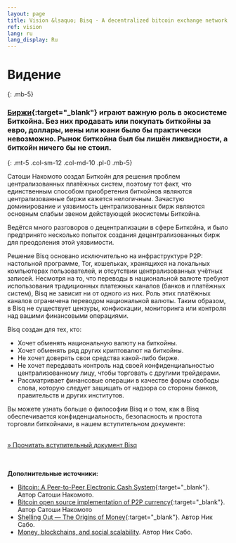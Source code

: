 ```yaml
---
layout: page
title: Vision &lsaquo; Bisq - A decentralized bitcoin exchange network
ref: vision
lang: ru
lang_display: Ru
---
```

# Видение
{: .mb-5}

### [Биржи](https://en.wikipedia.org/wiki/Bitcoin_exchange#List_of_Bitcoin_Exchanges){:target="_blank"} играют важную роль в экосистеме Биткойна. Без них продавать или покупать биткойны за евро, доллары, иены или юани было бы практически невозможно. Рынок биткойна был бы лишён ликвидности, а биткойн ничего бы не стоил.
{: .mt-5 .col-sm-12 .col-md-10 .pl-0 .mb-5}



<div class="row mb-sm-4 mb-md-0 col-sm-12 col-md-8">

<p>Сатоши Накомото создал Биткойн для решения проблем централизованных платёжных систем, поэтому тот факт, что единственным способом приобретения биткойнов являются централизованные биржи кажется нелогичным. Зачастую доминирование и уязвимость централизованных бирж являются основным слабым звеном действующей экосистемы Биткойна.</p>

<p>Ведётся много разговоров о децентрализации в сфере Биткойна, и было предпринято несколько попыток создания децентрализованных бирж для преодоления этой уязвимости.</p>

<p>Решение Bisq основано исключительно на инфраструктуре P2P: настольной программе, Tor, кошельках, хранящихся на локальных компьютерах пользователей, и отсутствии централизованных учётных записей. Несмотря на то, что переводы в национальной валюте требуют использования традиционных платежных каналов (банков и платёжных систем), Bisq не зависит ни от одного из них. Роль этих платёжных каналов ограничена переводом национальной валюты. Таким образом, в Bisq не существует цензуры, конфискации, мониторинга или контроля над вашими финансовыми операциями.</p>

<p>Bisq создан для тех, кто:</p>

<ul>
  <li>Хочет обменять национальную валюту на биткойны.</li>
  <li>Хочет обменять ряд других криптовалют на биткойны.</li>
  <li>Не хочет доверять свои средства какой-либо бирже.</li>
  <li>Не хочет передавать контроль над своей конфиденциальностью централизованному лицу, чтобы торговать с другими трейдерами.</li>
  <li>Рассматривает финансовые операции в качестве формы свободы слова, которую следует защищать от надзора со стороны банков, правительств и других институтов.</li>
</ul>

<p>Вы можете узнать больше о философии Bisq и о том, как в Bisq обеспечивается конфиденциальность, безопасность и простота торговли биткойнами, в нашем вступительном документе:</p>

<p><br>
<a href="https://bisq.wiki/Introduction" target="_blank" rel="noopener">» Прочитать вступительный документ Bisq</a></p>

</div>




<br><br>
**Дополнительные источники:**

 - [Bitcoin: A Peer-to-Peer Electronic Cash System](https://bitcoin.org/bitcoin.pdf){:target="_blank"}. Автор Сатоши Накомото.
 - [Bitcoin open source implementation of P2P currency](http://p2pfoundation.ning.com/forum/topics/bitcoin-open-source){:target="_blank"}. Автор Сатоши Накомото
 - [Shelling Out &#8212; The Origins of Money](http://web.archive.org/web/20160921140955/http://szabo.best.vwh.net/shell.html){:target="_blank"}. Автор Ник Сабо.
 - [Money, blockchains, and social scalability](http://unenumerated.blogspot.com/2017/02/money-blockchains-and-social-scalability.html). Автор Ник Сабо.

